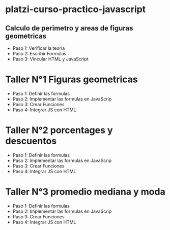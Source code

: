 # platzi-curso-practico-javascript

## Calculo de perimetro y areas de figuras geometricas

- Paso 1: Verificar la teoria
- Paso 2: Escribir Formulas
- Paso 3: Vincular HTML y JavaScript

# Taller N°1 Figuras geometricas

- Paso 1: Definir las formulas
- Paso 2: Implementar las formulas en JavaScrip
- Paso 3: Crear Funciones
- Paso 4: Integrar JS con HTML

 # Taller N°2 porcentages y descuentos

- Paso 1: Definir las formulas
- Paso 2: Implementar las formulas en JavaScrip
- Paso 3: Crear Funciones
- Paso 4: Integrar JS con HTML

 # Taller N°3 promedio mediana y moda
- Paso 1: Definir las formulas
- Paso 2: Implementar las formulas en JavaScrip
- Paso 3: Crear Funciones
- Paso 4: Integrar JS con HTML

